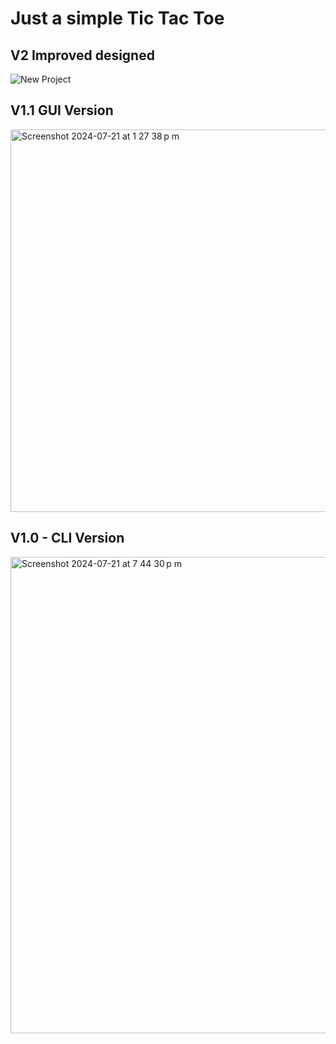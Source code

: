 # Just a simple Tic Tac Toe

## V2 Improved designed 
![New Project](https://github.com/user-attachments/assets/2d558c11-1366-4959-bb95-7a4b35cf3a7f)



## V1.1 GUI Version
<img width="612" alt="Screenshot 2024-07-21 at 1 27 38 p m" src="https://github.com/user-attachments/assets/2ef67d5a-3cab-45cb-bd4c-10c7ad49c962">


## V1.0 - CLI Version
<img width="762" alt="Screenshot 2024-07-21 at 7 44 30 p m" src="https://github.com/user-attachments/assets/e33a1d67-93bc-4ae1-8c27-87ea1a89ab19">
